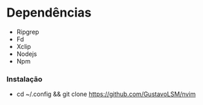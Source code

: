 # Dependências
- Ripgrep
- Fd
- Xclip
- Nodejs
- Npm

### Instalação
- cd ~/.config && git clone https://github.com/GustavoLSM/nvim
